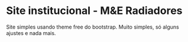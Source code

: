 # Site institucional - M&E Radiadores
Site simples usando theme free do bootstrap. Muito simples, só alguns ajustes e nada mais.
